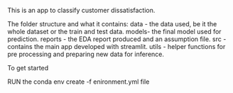 This is an app to classify customer dissatisfaction.

The folder structure and what it contains:
data - the data used, be it the whole dataset or the train and test data.
models- the final model used for prediction.
reports - the EDA report produced and an assumption file.
src - contains the main app developed with streamlit.
utils - helper functions for pre processing and preparing new data for inference.


To get started

RUN the conda env create -f enironment.yml file 